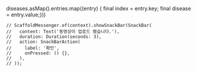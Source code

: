 diseases.asMap().entries.map((entry) {
         final index = entry.key;
        final disease = entry.value;}))


    // ScaffoldMessenger.of(context).showSnackBar(SnackBar(
    //   content: Text('동영상이 업로드 됐습니다.'),
    //   duration: Duration(seconds: 3),
    //   action: SnackBarAction(
    //     label: '확인',
    //     onPressed: () {},
    //   ),
    // ));
